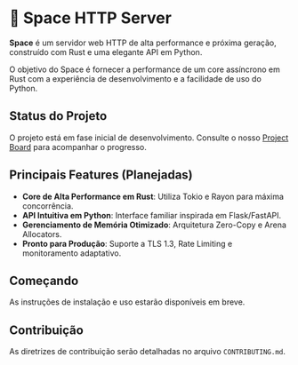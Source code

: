 # 🚀 Space HTTP Server

**Space** é um servidor web HTTP de alta performance e próxima geração, construído com Rust e uma elegante API em Python.

O objetivo do Space é fornecer a performance de um core assíncrono em Rust com a experiência de desenvolvimento e a facilidade de uso do Python.

## Status do Projeto

O projeto está em fase inicial de desenvolvimento. Consulte o nosso [Project Board](https://github.com/users/webstrucs/projects/5) para acompanhar o progresso.

## Principais Features (Planejadas)

- **Core de Alta Performance em Rust**: Utiliza Tokio e Rayon para máxima concorrência.
- **API Intuitiva em Python**: Interface familiar inspirada em Flask/FastAPI.
- **Gerenciamento de Memória Otimizado**: Arquitetura Zero-Copy e Arena Allocators.
- **Pronto para Produção**: Suporte a TLS 1.3, Rate Limiting e monitoramento adaptativo.

## Começando

As instruções de instalação e uso estarão disponíveis em breve.

## Contribuição

As diretrizes de contribuição serão detalhadas no arquivo `CONTRIBUTING.md`.
